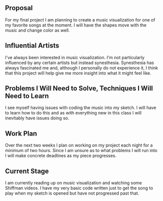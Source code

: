 ## Proposal

For my final project I am planning to create a music visualization for one of my favorite songs at the moment. I will have the shapes move with the music and change color as well.

## Influential Artists

I've always been interested in music visualization. I'm not particularly influenced by any certain artists but instead synesthesia. Synesthesia has always fascinated me and, although I personally do not experience it, I think that this project will help give me more insight into what it might feel like.

## Problems I Will Need to Solve, Techniques I Will Need to Learn

I see myself having issues with coding the music into my sketch. I will have to learn how to do this and as with everything new in this class I will inevitably have issues doing so.

## Work Plan

Over the next two weeks I plan on working on my project each night for a minimum of two hours. Since I am unsure as to what problems I will run into I will make concrete deadlines as my piece progresses.

## Current Stage

I am currently reading up on music visualization and watching some Shiffman videos. I have my very basic code written just to get the song to play when my sketch is opened but have not progressed past that.
